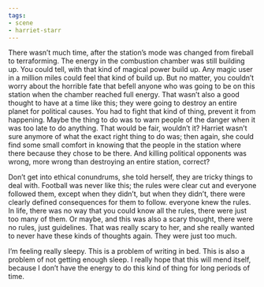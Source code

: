 ```yaml
---
tags:
- scene
- harriet-starr
---
```


There wasn’t much time, after the station’s mode was changed from
fireball to terraforming. The energy in the combustion chamber was still
building up. You could tell, with that kind of magical power build up.
Any magic user in a million miles could feel that kind of build up. But
no matter, you couldn’t worry about the horrible fate that befell anyone
who was going to be on this station when the chamber reached full
energy. That wasn’t also a good thought to have at a time like this;
they were going to destroy an entire planet for political causes. You
had to fight that kind of thing, prevent it from happening. Maybe the
thing to do was to warn people of the danger when it was too late to do
anything. That would be fair, wouldn’t it? Harriet wasn’t sure anymore
of what the exact right thing to do was; then again, she could find some
small comfort in knowing that the people in the station where there
because they chose to be there. And killing political opponents was
wrong, more wrong than destroying an entire station, correct?

Don’t get into ethical conundrums, she told herself, they are tricky
things to deal with. Football was never like this; the rules were clear
cut and everyone followed them, except when they didn’t, but when they
didn’t, there were clearly defined consequences for them to follow.
everyone knew the rules. In life, there was no way that you could know
all the rules, there were just too many of them. Or maybe, and this was
also a scary thought, there were no rules, just guidelines. That was
really scary to her, and she really wanted to never have these kinds of
thoughts again. They were just too much.

I’m feeling really sleepy. This is a problem of writing in bed. This is
also a problem of not getting enough sleep. I really hope that this will
mend itself, because I don’t have the energy to do this kind of thing
for long periods of time.
